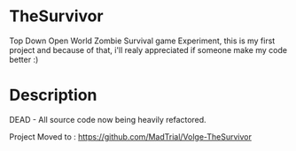 TheSurvivor
===========

Top Down Open World Zombie Survival game Experiment, 
this is my first project and because of that, i'll realy appreciated if someone make my code better :)

Description
===========
DEAD - All source code now being heavily refactored.

Project Moved to :  https://github.com/MadTrial/Volge-TheSurvivor
